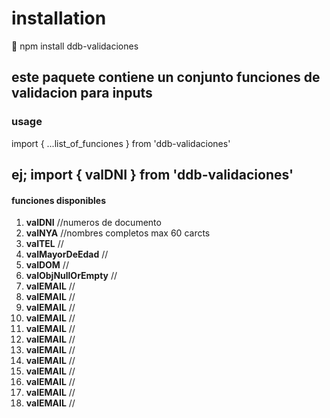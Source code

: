 # installation

💾 npm install ddb-validaciones

## este paquete contiene un conjunto funciones de validacion para inputs

### usage

import { ...list_of_funciones } from 'ddb-validaciones'

## ej; import { valDNI } from 'ddb-validaciones'

#### **funciones disponibles**

1. **valDNI** //numeros de documento
2. **valNYA** //nombres completos max 60 carcts
3. **valTEL** //
4. **valMayorDeEdad** //
5. **valDOM** //
6. **valObjNullOrEmpty** //
7. **valEMAIL** //
8. **valEMAIL** //
9. **valEMAIL** //
10. **valEMAIL** //
11. **valEMAIL** //
12. **valEMAIL** //
13. **valEMAIL** //
14. **valEMAIL** //
15. **valEMAIL** //
16. **valEMAIL** //
17. **valEMAIL** //
18. **valEMAIL** //
